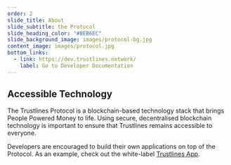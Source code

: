 ```yaml
---
order: 2
slide_title: About
slide_subtitle: the Protocol
slide_heading_color: "#BEB6EC"
slide_background_image: images/protocol-bg.jpg
content_image: images/protocol.jpg
bottom_links:
  - link: https://dev.trustlines.network/
    label: Go to Developer Documentation
---
```


## Accessible Technology

The Trustlines Protocol is a blockchain-based technology stack that brings People Powered Money to life. Using secure, decentralised blockchain technology is important to ensure that Trustlines remains accessible to everyone.

Developers are encouraged to build their own applications on top of the Protocol. As an example, check out the white-label [Trustlines App]().

